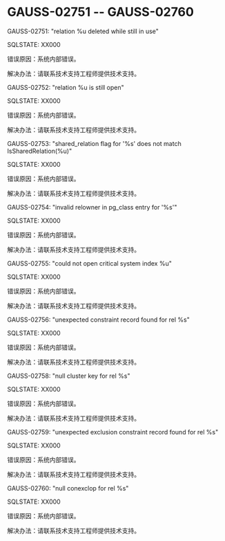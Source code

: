 # GAUSS-02751 -- GAUSS-02760<a name="ZH-CN_TOPIC_0302073606"></a>

GAUSS-02751: "relation %u deleted while still in use"

SQLSTATE: XX000

错误原因：系统内部错误。

解决办法：请联系技术支持工程师提供技术支持。

GAUSS-02752: "relation %u is still open"

SQLSTATE: XX000

错误原因：系统内部错误。

解决办法：请联系技术支持工程师提供技术支持。

GAUSS-02753: "shared\_relation flag for '%s' does not match IsSharedRelation\(%u\)"

SQLSTATE: XX000

错误原因：系统内部错误。

解决办法：请联系技术支持工程师提供技术支持。

GAUSS-02754: "invalid relowner in pg\_class entry for '%s'"

SQLSTATE: XX000

错误原因：系统内部错误。

解决办法：请联系技术支持工程师提供技术支持。

GAUSS-02755: "could not open critical system index %u"

SQLSTATE: XX000

错误原因：系统内部错误。

解决办法：请联系技术支持工程师提供技术支持。

GAUSS-02756: "unexpected constraint record found for rel %s"

SQLSTATE: XX000

错误原因：系统内部错误。

解决办法：请联系技术支持工程师提供技术支持。

GAUSS-02758: "null cluster key for rel %s"

SQLSTATE: XX000

错误原因：系统内部错误。

解决办法：请联系技术支持工程师提供技术支持。

GAUSS-02759: "unexpected exclusion constraint record found for rel %s"

SQLSTATE: XX000

错误原因：系统内部错误。

解决办法：请联系技术支持工程师提供技术支持。

GAUSS-02760: "null conexclop for rel %s"

SQLSTATE: XX000

错误原因：系统内部错误。

解决办法：请联系技术支持工程师提供技术支持。
